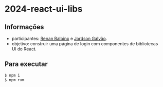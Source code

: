 # 2024-react-ui-libs
## Informações
- participantes: [Renan Balbino](https://github.com/balbii) e [Jordson Galvão](https://github.com/JordsonZ).
- objetivo: construir uma página de login com componentes de bibliotecas UI do React.

## Para executar
```bash
$ npm i
$ npm run
```
